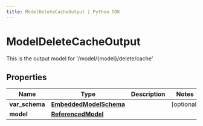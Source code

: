 ```yaml
---
title: ModelDeleteCacheOutput | Python SDK
---
```


# ModelDeleteCacheOutput

This is the output model for '/model/\{model\}/delete/cache'

## Properties

Name | Type | Description | Notes
------------ | ------------- | ------------- | -------------
**var_schema** | [**EmbeddedModelSchema**](EmbeddedModelSchema) |  | [optional] 
**model** | [**ReferencedModel**](ReferencedModel) |  | 


